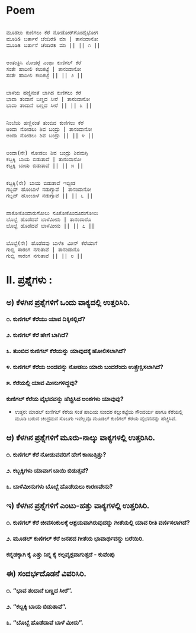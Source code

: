 # Poem
<pre> 
ಮೂಡಲು ಕುಣಿಗಲು ಕೆರೆ ನೋಡೋರ್‌ಗೊಂದೈಭೋಗ
ಮೂಡಿs ಬರ್ತಾನೆ ಚೆಂದಿರs ಮಾ | ತಾನಂದಾನೋ
ಮೂಡಿs ಬರ್ತಾನೆ ಚೆಂದಿರs ಮಾ || || ೧ ||
</pre> 
<pre> 
ಅಂತಂತ್ರಿಸಿ ನೋಡರ‍್ಗೆ ಎಂಥಾ ಕುಣಿಗಲ್ ಕೆರೆ
ಸಂತೇ ಹಾದೀಲಿ ಕಲುಕಟ್ಟೆ | ತಾನಂದಾನೋ
ಸಂತೇ ಹಾದೀಲಿ ಕಲುಕಟ್ಟೆ || || ೨ ||
</pre> 
<pre> 
ಬಾಳೆಯ ಹಣ್ಣಿನಂತೆ ಬಾಗಿದ ಕುಣಿಗಲು ಕೆರೆ
ಭಾವಾ ತಂದಾನೆ ಬಣ್ಣದ ಸೀರೆ | ತಾನಂದಾನೋ
ಭಾವಾ ತಂದಾನೆ ಬಣ್ಣದ ಸೀರೆ || || ೩ ||
</pre> 
<pre> 
ನಿಂಬೆಯ ಹಣ್ಣಿನಂತೆ ತುಂಬಿದ ಕುಣಿಗಲು ಕೆರೆ
ಅಂದಾ ನೋಡಲು ಶಿವ ಬಂದ್ರು | ತಾನಂದಾನೋ
ಅಂದಾ ನೋಡಲು ಶಿವ ಬಂದ್ರು || || ೪ ||
</pre> 
<pre> 
ಅಂದಾ(ನೇ) ನೋಡಲು ಶಿವ ಬಂದ್ರು ಶಿವಮಗ್ಗಿ
ಕಬ್ಬಕ್ಕಿ ಬಾಯ ಬಿಡುತಾವೆ | ತಾನಂದಾನೋ
ಕಬ್ಬಕ್ಕಿ ಬಾಯ ಬಿಡುತಾವೆ || || ೫ ||
</pre> 
<pre> 
ಕಬ್ಬಕ್ಕಿ(ನೇ) ಬಾಯ ಬಿಡುತಾವೆ ಇಬ್ಬೀಡ
ಗಬ್ಬದ್ ಹೊಂಬಾಳೆ ನಡುಗ್ಯಾವೆ | ತಾನಂದಾನೋ
ಗಬ್ಬದ್ ಹೊಂಬಾಳೆ ನಡುಗ್ಯಾವೆ || || ೬ ||
</pre> 
<pre> 
ಹಾಕೋಕೊಂದಾರುಗೋಲು ನೂಕೋಕೊಂದೂರುಗೋಲು
ಬೊಬ್ಬೆ ಹೊಡೆದವೆ ಬಾಳೆಮೀನು | ತಾನಂದಾನೊ
ಬೊಬ್ಬೆ ಹೊಡೆದವೆ ಬಾಳೆಮೀನು || || ೭ ||
</pre> 
<pre> 
ಬೊಬ್ಬೆ(ನೇ) ಹೊಡೆದವು ಬಾಳೆs ಮೀನ್ ಕೆರೆಯಾಗೆ
ಗುಬ್ಬಿ ಸಾರಂಗ ನಗುತಾವೆ | ತಾನಂದಾನೊ
ಗುಬ್ಬಿ ಸಾರಂಗ ನಗುತಾವೆ || || ೮ ||
</pre> 


# II. ಪ್ರಶ್ನೆಗಳು :

## ಅ) ಕೆಳಗಿನ ಪ್ರಶ್ನೆಗಳಿಗೆ ಒಂದು ವಾಕ್ಯದಲ್ಲಿ ಉತ್ತರಿಸಿರಿ.
### ೧. ಕುಣಿಗಲ್ ಕೆರೆಯು ಯಾವ ದಿಕ್ಕಿನಲ್ಲಿದೆ?
### ೨. ಕುಣಿಗಲ್ ಕೆರೆ ಹೇಗೆ ಬಾಗಿದೆ?
### ೩. ತುಂಬಿದ ಕುಣಿಗಲ್ ಕೆರೆಯನ್ನು ಯಾವುದಕ್ಕೆ ಹೋಲಿಸಲಾಗಿದೆ?
### ೪. ಕುಣಿಗಲ್ ಕೆರೆಯ ಅಂದವನ್ನು ನೋಡಲು ಯಾರು ಬಂದರೆಂದು ಉತ್ಪ್ರೇಕ್ಷಿಸಲಾಗಿದೆ?
### ೫. ಕೆರೆಯಲ್ಲಿ ಯಾವ ಮೀನುಗಳಿದ್ದವು?
### ಕುಣಿಗಲ್‌ ಕೆರೆಯ ವೈಭವವನ್ನು ಹೆಚ್ಚಿಸಿದ ಅಂಶಗಳು ಯಾವುವು?
* ಉತ್ತರ: ಮಾಡಲ್‌ ಕುಣಿಗಲ್‌ ಕೆರೆಯ ಸಂತೆ ಹಾದಿಯ ಸುಂದರ ಕಲ್ಲುಕಟ್ಟೆಯ ಸೌಂದರ್ಯ ಹಾಗೂ ಕೆರೆಯಲ್ಲಿ ಮೂಡಿ ಬರುವ ಚಂದ್ರಮನ ಸೊಬಗು ಇವೆಲ್ಲವೂ ಮೂಡಲ್‌ ಕುಣಿಗಲ್‌ ಕೆರೆಯ ವೈಭವವನ್ನು ಹೆಚ್ಚಿಸಿವೆ.

## ಆ) ಕೆಳಗಿನ ಪ್ರಶ್ನೆಗಳಿಗೆ ಮೂರು-ನಾಲ್ಕು ವಾಕ್ಯಗಳಲ್ಲಿ ಉತ್ತರಿಸಿರಿ.
### ೧. ಕುಣಿಗಲ್ ಕೆರೆ ನೋಡುವವರಿಗೆ ಹೇಗೆ ಕಾಣುತ್ತಿತ್ತು?
### ೨. ಕಬ್ಬಕ್ಕಿಗಳು ಯಾವಾಗ ಬಾಯಿ ಬಿಡುತ್ತವೆ?
### ೩. ಬಾಳೆಮೀನುಗಳು ಬೊಬ್ಬೆ ಹೊಡೆಯಲು ಕಾರಣವೇನು?

## ಇ) ಕೆಳಗಿನ ಪ್ರಶ್ನೆಗಳಿಗೆ ಎಂಟು-ಹತ್ತು ವಾಕ್ಯಗಳಲ್ಲಿ ಉತ್ತರಿಸಿರಿ.
### ೧. ಕುಣಿಗಲ್ ಕೆರೆ ಜೀವಸಂಕುಲಕ್ಕೆ ಆಶ್ರಯವಾಗಿರುವುದನ್ನು ಗೀತೆಯಲ್ಲಿ ಯಾವ ರೀತಿ ವರ್ಣಿಸಲಾಗಿದೆ?
### ೨. ಮೂಡಲ್ ಕುಣಿಗಲ್ ಕೆರೆ ಜನಪದ ಗೀತೆಯ ಭಾವಾರ್ಥವನ್ನು ಬರೆಯಿರಿ.
###  ಕನ್ನಡಕ್ಕಾಗಿ ಕೈ ಎತ್ತು ನಿನ್ನ ಕೈ ಕಲ್ಪವೃಕ್ಷವಾಗುತ್ತದೆ - ಕುವೆಂಪು

## ಈ) ಸಂದರ್ಭದೊಡನೆ ವಿವರಿಸಿರಿ.
### ೧. “ಭಾವ ತಂದಾನೆ ಬಣ್ಣದ ಸೀರೆ”.
### ೨. “ಕಬ್ಬಕ್ಕಿ ಬಾಯ ಬಿಡುತಾವೆ”.
### ೩. “ಬೊಬ್ಬೆ ಹೊಡೆದಾವೆ ಬಾಳೆ ಮೀನು”.
